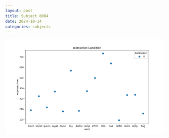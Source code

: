 ```yaml
---
layout: post
title: Subject 8004
date: 2024-10-14
categories: subjects
---
```


![](data/8004/run-13/8004_rt_acc_fuzzy_delay.png)
